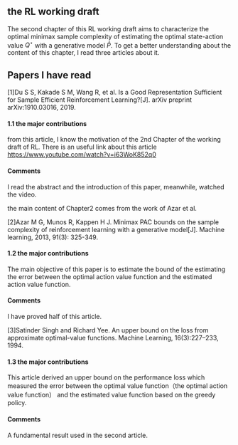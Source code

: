 ## the RL working draft

The second chapter of this RL working draft aims to characterize the optimal minimax sample complexity of estimating the optimal state-action value $Q^{\star}$ with a generative model $\hat{P}$. To get a better understanding about the content of this chapter, I read three articles about it. 

## Papers I have read

[1]Du S S, Kakade S M, Wang R, et al. Is a Good Representation Sufficient for Sample Efficient Reinforcement Learning?[J]. arXiv preprint arXiv:1910.03016, 2019.

#### 1.1 the major contributions
from this article, I know the motivation of the 2nd Chapter of the working draft of RL. There is an useful link about this article https://www.youtube.com/watch?v=i63WoK852q0
#### Comments
I read the abstract and the introduction of this paper, meanwhile, watched the video. 


the main content of Chapter2 comes from the work of Azar et al.

[2]Azar M G, Munos R, Kappen H J. Minimax PAC bounds on the sample complexity of reinforcement learning with a generative model[J]. Machine learning, 2013, 91(3): 325-349.

#### 1.2 the major contributions
The main objective of this paper is to estimate the bound of the estimating the error between the optimal action value function and the estimated action value function.
#### Comments
I have proved half of this article.

[3]Satinder Singh and Richard Yee. An upper bound on the loss from approximate optimal-value functions. Machine Learning, 16(3):227–233, 1994.

#### 1.3 the major contributions
This article derived an upper bound on the performance loss which measured the error between the optimal value function（the optimal action value function） and the estimated value function based on the greedy policy. 
#### Comments
A fundamental result used in the second article. 


